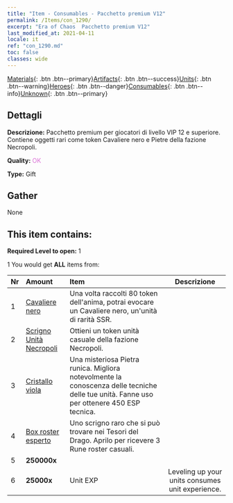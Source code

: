 ```yaml
---
title: "Item - Consumables - Pacchetto premium V12"
permalink: /Items/con_1290/
excerpt: "Era of Chaos  Pacchetto premium V12"
last_modified_at: 2021-04-11
locale: it
ref: "con_1290.md"
toc: false
classes: wide
---
```

 [Materials](/it/Items/){: .btn .btn--primary}[Artifacts](/it/Items/Artifacts/){: .btn .btn--success}[Units](/it/Items/Units/){: .btn .btn--warning}[Heroes](/it/Items/Heroes/){: .btn .btn--danger}[Consumables](/it/Items/Consumables/){: .btn .btn--info}[Unknown](/it/Items/Unknown/){: .btn .btn--primary}

## Dettagli
 **Descrizione:** Pacchetto premium per giocatori di livello VIP 12 e superiore. Contiene oggetti rari come token Cavaliere nero e Pietre della fazione Necropoli.

 **Quality:** <span style="color: #DA70D6">OK</span>

 **Type:** Gift

## Gather

  None

## This item contains:

 **Required Level to open:** 1

 1 You would get **ALL** items  from:

  | Nr | Amount |     Item    | Descrizione |
  |:---|:-------|:------------|:-----------:|
  | 1 | [Cavaliere nero](/it/Items/unt_213/) | Una volta raccolti 80 token dell'anima, potrai evocare un Cavaliere nero, un'unità di rarità SSR. | 
  | 2 | [Scrigno Unità Necropoli](/it/Items/con_1271/) | Ottieni un token unità casuale della fazione Necropoli. | 
  | 3 | [Cristallo viola](/it/Items/con_720/) | Una misteriosa Pietra runica. Migliora notevolmente la conoscenza delle tecniche delle tue unità. Fanne uso per ottenere 450 ESP tecnica. | 
  | 4 | [Box roster esperto](/it/Items/con_760/) | Uno scrigno raro che si può trovare nei Tesori del Drago. Aprilo per ricevere 3 Rune roster casuali. | 
  | 5 |  **250000x** | <i class="fas fa-coins"/> |  | 
  | 6 |  **25000x** | Unit EXP | Leveling up your units consumes unit experience.  | 
